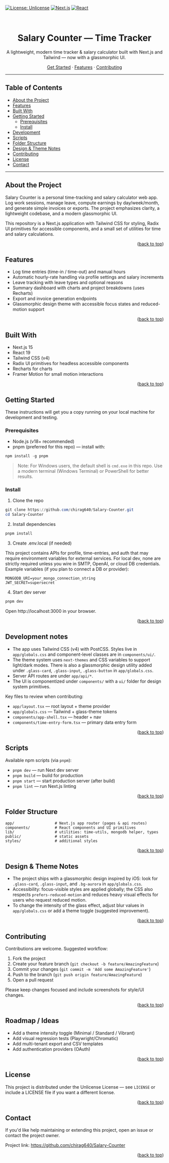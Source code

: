 <!-- Improved compatibility of back to top link -->
<a id="readme-top"></a>

<!-- PROJECT SHIELDS -->
[![License: Unlicense](https://img.shields.io/badge/license-Unlicense-lightgrey.svg)](#license)
[![Next.js](https://img.shields.io/badge/Next.js-15.2.4-000000?style=for-the-badge&logo=nextdotjs&logoColor=white)](#built-with)
[![React](https://img.shields.io/badge/React-19-20232A?style=for-the-badge&logo=react&logoColor=61DAFB)](#built-with)

<br />
<div align="center">
  <h1>Salary Counter — Time Tracker</h1>
  <p align="center">A lightweight, modern time tracker & salary calculator built with Next.js and Tailwind — now with a glassmorphic UI.</p>
  <p align="center">
    <a href="#getting-started">Get Started</a>
    ·
    <a href="#features">Features</a>
    ·
    <a href="#contributing">Contributing</a>
  </p>
</div>

---

## Table of Contents

- [About the Project](#about-the-project)
- [Features](#features)
- [Built With](#built-with)
- [Getting Started](#getting-started)
  - [Prerequisites](#prerequisites)
  - [Install](#install)
- [Development](#development)
- [Scripts](#scripts)
- [Folder Structure](#folder-structure)
- [Design & Theme Notes](#design--theme-notes)
- [Contributing](#contributing)
- [License](#license)
- [Contact](#contact)

---

## About the Project

Salary Counter is a personal time-tracking and salary calculator web app. Log work sessions, manage leave, compute earnings by day/week/month, and generate simple invoices or exports. The project emphasizes clarity, a lightweight codebase, and a modern glassmorphic UI.

This repository is a Next.js application with Tailwind CSS for styling, Radix UI primitives for accessible components, and a small set of utilities for time and salary calculations.

<p align="right">(<a href="#readme-top">back to top</a>)</p>

## Features

- Log time entries (time-in / time-out) and manual hours
- Automatic hourly-rate handling via profile settings and salary increments
- Leave tracking with leave types and optional reasons
- Summary dashboard with charts and project breakdowns (uses Recharts)
- Export and invoice generation endpoints
- Glassmorphic design theme with accessible focus states and reduced-motion support

<p align="right">(<a href="#readme-top">back to top</a>)</p>

## Built With

- Next.js 15
- React 19
- Tailwind CSS (v4)
- Radix UI primitives for headless accessible components
- Recharts for charts
- Framer Motion for small motion interactions

<p align="right">(<a href="#readme-top">back to top</a>)</p>

## Getting Started

These instructions will get you a copy running on your local machine for development and testing.

### Prerequisites

- Node.js (v18+ recommended)
- pnpm (preferred for this repo) — install with:

```powershell
npm install -g pnpm
```

> Note: For Windows users, the default shell is `cmd.exe` in this repo. Use a modern terminal (Windows Terminal) or PowerShell for better results.

### Install

1. Clone the repo

```powershell
git clone https://github.com/chirag640/Salary-Counter.git
cd Salary-Counter
```

2. Install dependencies

```powershell
pnpm install
```

3. Create .env.local (if needed)

This project contains APIs for profile, time-entries, and auth that may require environment variables for external services. For local dev, none are strictly required unless you wire in SMTP, OpenAI, or cloud DB credentials. Example variables (if you plan to connect a DB or provider):

```
MONGODB_URI=your_mongo_connection_string
JWT_SECRET=supersecret
```

4. Start dev server

```powershell
pnpm dev
```

Open http://localhost:3000 in your browser.

<p align="right">(<a href="#readme-top">back to top</a>)</p>

## Development notes

- The app uses Tailwind CSS (v4) with PostCSS. Styles live in `app/globals.css` and component-level classes are in `components/ui/`.
- The theme system uses `next-themes` and CSS variables to support light/dark modes. There is also a glassmorphic design utility added under `.glass-card`, `.glass-input`, `.glass-button` in `app/globals.css`.
- Server API routes are under `app/api/*`.
- The UI is componentized under `components/` with a `ui/` folder for design system primitives.

Key files to review when contributing:
- `app/layout.tsx` — root layout + theme provider
- `app/globals.css` — Tailwind + glass-theme tokens
- `components/app-shell.tsx` — header + nav
- `components/time-entry-form.tsx` — primary data entry form

<p align="right">(<a href="#readme-top">back to top</a>)</p>

## Scripts

Available npm scripts (via `pnpm`):

- `pnpm dev` — run Next dev server
- `pnpm build` — build for production
- `pnpm start` — start production server (after build)
- `pnpm lint` — run Next.js linting

<p align="right">(<a href="#readme-top">back to top</a>)</p>

## Folder Structure

```
app/                  # Next.js app router (pages & api routes)
components/           # React components and UI primitives
lib/                  # utilities: time-utils, mongodb helper, types
public/               # static assets
styles/               # additional styles
```

<p align="right">(<a href="#readme-top">back to top</a>)</p>

## Design & Theme Notes

- The project ships with a glassmorphic design inspired by iOS: look for `.glass-card`, `.glass-input`, and `.bg-aurora` in `app/globals.css`.
- Accessibility: focus-visible styles are applied globally; the CSS also respects `prefers-reduced-motion` and reduces heavy visual effects for users who request reduced motion.
- To change the intensity of the glass effect, adjust blur values in `app/globals.css` or add a theme toggle (suggested improvement).

<p align="right">(<a href="#readme-top">back to top</a>)</p>

## Contributing

Contributions are welcome. Suggested workflow:

1. Fork the project
2. Create your feature branch (`git checkout -b feature/AmazingFeature`)
3. Commit your changes (`git commit -m 'Add some AmazingFeature'`)
4. Push to the branch (`git push origin feature/AmazingFeature`)
5. Open a pull request

Please keep changes focused and include screenshots for style/UI changes.

<p align="right">(<a href="#readme-top">back to top</a>)</p>

## Roadmap / Ideas

- Add a theme intensity toggle (Minimal / Standard / Vibrant)
- Add visual regression tests (Playwright/Chromatic)
- Add multi-tenant export and CSV templates
- Add authentication providers (OAuth)

<p align="right">(<a href="#readme-top">back to top</a>)</p>

## License

This project is distributed under the Unlicense License — see `LICENSE` or include a LICENSE file if you want a different license.

<p align="right">(<a href="#readme-top">back to top</a>)</p>

## Contact

If you'd like help maintaining or extending this project, open an issue or contact the project owner.

Project link: https://github.com/chirag640/Salary-Counter

<p align="right">(<a href="#readme-top">back to top</a>)</p>
